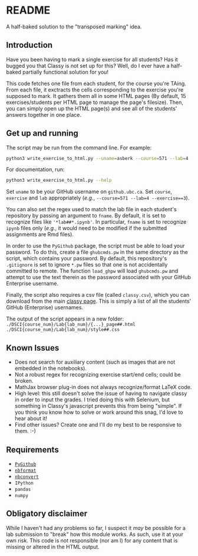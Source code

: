 # README

A half-baked solution to the "transposed marking" idea.

## Introduction

Have you been having to mark a single exercise for all students? Has it bugged 
you that Classy is not set up for this? Well, do I ever have a half-baked 
partially functional solution for you!

This code fetches one file from each student, for the course you're TAing. From 
each file, it exctracts the cells corresponding to the exercise you're supposed 
to mark. It gathers them all in some HTML pages (By default, 15 
exercises/students per HTML page to manage the page's filesize). Then, you can 
simply open up the HTML page(s) and see all of the students' answers together
in one place.

## Get up and running

The script may be run from the command line. For example:

```bash
python3 write_exercise_to_html.py --uname=asberk --course=571 --lab=4 --exercise==3 --throttle=.75
```

For documentation, run:

```bash
python3 write_exercise_to_html.py --help
```

Set `uname` to be your GitHub username on `github.ubc.ca`. Set `course`,
`exercise` and `lab` appropriately (*e.g.*, 
`--course=571 --lab=4 --exercise==3`).

You can also set the regex used to match the lab file in each student's 
repository by passing an argument to `fname`. By default, it is set to 
recognize files like `'*lab##*.ipynb'`. In particular, `fname` is set to 
recognize `ipynb` files only (*e.g.*, it would need to be modified if the 
submitted assignments are Rmd files). 

In order to use the `PyGithub` package, the script must be able to load your 
password. To do this, create a file `ghubcmds.pw` in the same directory as the 
script, which contains your password. By default, this repository's `.gitignore` 
is set to ignore `*.pw` files so that one is not accidentally committed to 
remote. The function `load_ghpw` will load `ghubcmds.pw` and attempt to use the
text therein as the password associated with your GitHub Enterprise username.

Finally, the script also requires a csv file (called `classy.csv`), which you 
can download from the main [classy page](//mds1.cs.ubc.ca). This is simply a 
list of all the students' GitHub (Enterprise) usernames. 

The output of the script appears in a new folder:  
`./DSCI{course_num}/Lab{lab_num}/{...}_page##.html`  
`./DSCI{course_num}/Lab{lab_num}/style##.css`

## Known Issues

* Does not search for auxiliary content (such as images that are not embedded
  in the notebooks). 
* Not a robust regex for recognizing exercise start/end cells; could be broken. 
* MathJax browser plug-in does not always recognize/format LaTeX code. 
* High level: this still doesn't solve the issue of having to navigate classy 
  in order to input the grades. I tried doing this with Selenium, but something
  in Classy's javascript prevents this from being "simple". If you think you 
  know how to solve or work around this snag, I'd love to hear about it!
* Find other issues? Create one and I'll do my best to be responsive to them. :-)

## Requirements

* [`PyGithub`](https://github.com/PyGithub/PyGithub)
* [`nbformat`](https://github.com/jupyter/nbformat)
* [`nbconvert`](https://github.com/jupyter/nbconvert)
* `IPython` 
* `pandas`
* `numpy`

## Obligatory disclaimer

While I haven't had any problems so far, I suspect it *may* be possible for a 
lab submission to "break" how this module works. As such, use it at your own 
risk. This code is not responsible (nor am I) for any content that is 
missing or altered in the HTML output. 
